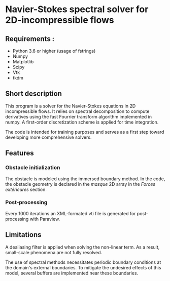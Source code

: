 # Navier-Stokes spectral solver for 2D-incompressible flows

## Requirements :

- Python 3.6 or higher (usage of fstrings)
- Numpy
- Matplotlib
- Scipy
- Vtk
- tkdm


## Short description

This program is a solver for the Navier-Stokes equations in 2D incompressible flows. It relies on spectral decomposition to compute derivatives using the fast Fourrier transform algorithm implemented in numpy. A first-order discretization scheme is applied for time integration.

The code is intended for training purposes and serves as a first step toward developing more comprehensive solvers.


## Features

### Obstacle initialization

The obstacle is modeled using the immersed boundary method. In the code, the obstacle geometry is declared in the *masque* 2D array in the *Forces extérieures* section. 

### Post-processing

Every 1000 iterations an XML-formated vti file is generated for post-processing with Paraview.


## Limitations 

A dealiasing filter is applied when solving the non-linear term. As a result, small-scale phenomena are not fully resolved.

The use of spectral methods necessitates periodic boundary conditions at the domain's external boundaries. To mitigate the undesired effects of this model, several buffers are implemented near these boundaries.



